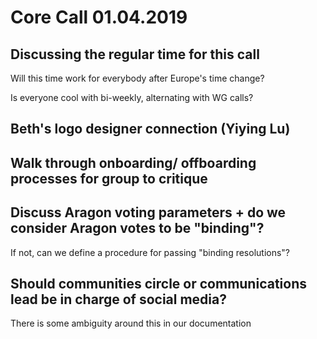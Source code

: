 # Core Call 01.04.2019

## Discussing the regular time for this call

Will this time work for everybody after Europe's time change?

Is everyone cool with bi-weekly, alternating with WG calls?

## Beth's logo designer connection \(Yiying Lu\)

## Walk through onboarding/ offboarding processes for group to critique

## Discuss Aragon voting parameters + do we consider Aragon votes to be "binding"?

If not, can we define a procedure for passing "binding resolutions"?

## Should communities circle or communications lead be in charge of social media?  

There is some ambiguity around this in our documentation

